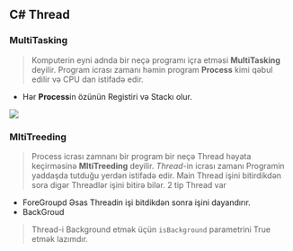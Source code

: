 ## C# Thread

### MultiTasking
> Komputerin eyni adnda bir neçə programı içra etməsi **MultiTasking** deyilir.
> Program icrası zamanı həmin program **Process** kimi qəbul edilir və CPU dan istifadə edir.
- Hər **Process**in özünün Registiri və Stackı olur.


<img src="https://miro.medium.com/max/723/1*IT1r2bMD5n_d1xlmsrmudw.png">


### MltiTreeding
> Process icrası zamnanı bir program bir neçə Thread həyata keçirməsinə **MltiTreeding** deyilir.
> _Thread_-in icrası zamanı Programin yaddaşda tutduğu yerdən istifadə edir.
> Main Thread işini bitirdikdən sora digər Threadlər işini bitirə bilər.
> 2 tip Thread var 
- ForeGroupd Əsas Threadin işi bitdikdən sonra işini dayandırır.
- BackGroud
> Thread-i Background etmək üçün `isBackground` parametrini True etmək lazımdır. 




